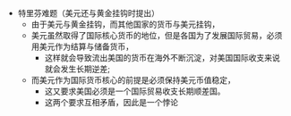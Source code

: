 - 特里芬难题（美元还与黄金挂钩时提出）
	- 由于美元与黄金挂钩，而其他国家的货币与美元挂钩，
	- 美元虽然取得了国际核心货币的地位，但是各国为了发展国际贸易，必须用美元作为结算与储备货币，
		- 这样就会导致流出美国的货币在海外不断沉淀，对美国国际收支来说就会发生长期逆差;
	- 而美元作为国际货币核心的前提是必须保持美元币值稳定，
		- 这又要求美国必须是一个国际贸易收支长期顺差国。
		- 这两个要求互相矛盾，因此是一个悖论